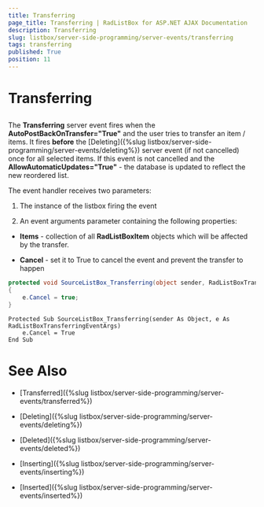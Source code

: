 ```yaml
---
title: Transferring
page_title: Transferring | RadListBox for ASP.NET AJAX Documentation
description: Transferring
slug: listbox/server-side-programming/server-events/transferring
tags: transferring
published: True
position: 11
---
```


# Transferring

## 

The **Transferring** server event fires when the **AutoPostBackOnTransfer="True"** and the user tries to transfer an item / items. It fires **before** the [Deleting]({%slug listbox/server-side-programming/server-events/deleting%}) server event (if not cancelled) once for all selected items. If this event is not cancelled and the **AllowAutomaticUpdates="True"** - the database is updated to reflect the new reordered list.

The event handler receives two parameters:

1. The instance of the listbox firing the event

2. An event arguments parameter containing the following properties:

* **Items** - collection of all **RadListBoxItem** objects which will be affected by the transfer.

* **Cancel** - set it to True to cancel the event and prevent the transfer to happen


````C#
protected void SourceListBox_Transferring(object sender, RadListBoxTransferringEventArgs e)
{
	e.Cancel = true;
}
````
````VB.NET
Protected Sub SourceListBox_Transferring(sender As Object, e As RadListBoxTransferringEventArgs)
	e.Cancel = True
End Sub
````

# See Also

 * [Transferred]({%slug listbox/server-side-programming/server-events/transferred%})

 * [Deleting]({%slug listbox/server-side-programming/server-events/deleting%})

 * [Deleted]({%slug listbox/server-side-programming/server-events/deleted%})
 
 * [Inserting]({%slug listbox/server-side-programming/server-events/inserting%})
 
 * [Inserted]({%slug listbox/server-side-programming/server-events/inserted%})

